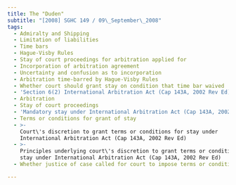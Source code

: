 ```yaml
---
title: The "Duden"
subtitle: "[2008] SGHC 149 / 09\_September\_2008"
tags:
  - Admiralty and Shipping
  - Limitation of liabilities
  - Time bars
  - Hague-Visby Rules
  - Stay of court proceedings for arbitration applied for
  - Incorporation of arbitration agreement
  - Uncertainty and confusion as to incorporation
  - Arbitration time-barred by Hague-Visby Rules
  - Whether court should grant stay on condition that time bar waived
  - 'Section 6(2) International Arbitration Act (Cap 143A, 2002 Rev Ed)'
  - Arbitration
  - Stay of court proceedings
  - 'Mandatory stay under International Arbitration Act (Cap 143A, 2002 Rev Ed)'
  - Terms or conditions for grant of stay
  - >-
    Court\'s discretion to grant terms or conditions for stay under
    International Arbitration Act (Cap 143A, 2002 Rev Ed)
  - >-
    Principles underlying court\'s discretion to grant terms or conditions for
    stay under International Arbitration Act (Cap 143A, 2002 Rev Ed)
  - Whether justice of case called for court to impose terms or conditions

---
```


